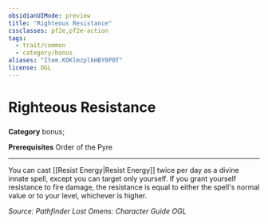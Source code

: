 ```yaml
---
obsidianUIMode: preview
title: "Righteous Resistance"
cssclasses: pf2e,pf2e-action
tags:
  - trait/common
  - category/bonus
aliases: "Item.KOKlmzplkHBY0P0T"
license: OGL
---
```

# Righteous Resistance

### 

**Category** bonus; 



**Prerequisites** Order of the Pyre
* * *
You can cast [[Resist Energy|Resist Energy]] twice per day as a divine innate spell, except you can target only yourself. If you grant yourself resistance to fire damage, the resistance is equal to either the spell's normal value or to your level, whichever is higher.

*Source: Pathfinder Lost Omens: Character Guide*
*OGL*